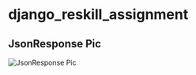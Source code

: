 # django_reskill_assignment

## JsonResponse Pic
![JsonResponse Pic](images/django_assignment_jsonresponse.png)
